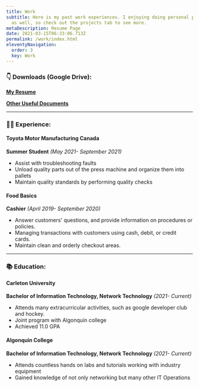 ```yaml
---
title: Work
subtitle: Here is my past work experiences. I enjoying doing personal projects
  as well, so check out the projects tab to see more.
metaDescription: Resume Page
date: 2021-03-15T06:33:06.713Z
permalink: /work/index.html
eleventyNavigation:
  order: 3
  key: Work
---
```

### 👇 Downloads (Google Drive):

**[My Resume](https://drive.google.com/file/d/1fqL_WhRHL757PW7l-aszR25xdwA4PcSZ/view?usp=sharing)**

**[Other Useful Documents](https://drive.google.com/drive/folders/1qfhgXp2dtIAtwvRC5I6fSbPBsdwvuyKh?usp=sharing)**

- - -

### 👩‍💻 Experience:

#### Toyota Motor Manufacturing Canada

**Summer Student** *(May 2021- September 2021)*

* Assist with troubleshooting faults
* Unload quality parts out of the press machine and
  organize them into pallets
* Maintain quality standards by performing quality checks

#### Food Basics

**Cashier** *(April 2019- September 2020)*

* Answer customers' questions, and provide information
  on procedures or policies.
* Managing transactions with customers using cash,
  debit, or credit cards.
* Maintain clean and orderly checkout areas.

- - -

### 📚 Education:

#### Carleton University

**Bachelor of Information Technology, Network Technology** *(2021- Current)*

* Attends many extracurricular activities, such as google developer club and hockey.
* Joint program with Algonquin college
* Achieved 11.0 GPA

#### Algonquin College

**Bachelor of Information Technology, Network Technology** *(2021- Current)*

* Attends countless hands on labs and tutorials working with industry equipment
* Gained knowledge of not only networking but many other IT Operations
